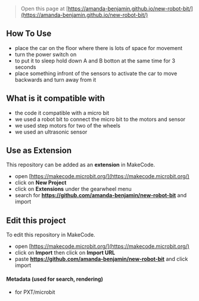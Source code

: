 
> Open this page at [https://amanda-benjamin.github.io/new-robot-bit/](https://amanda-benjamin.github.io/new-robot-bit/)

## How To Use
* place the car on the floor where there is lots of space for movement
* turn the power switch on
* to put it to sleep hold down A and B botton at the same time for 3 seconds
* place something infront of the sensors to activate the car to move backwards and turn away from it

## What is it compatible with
* the code it compatible with a micro bit
* we used a robot bit to connect the micro bit to the motors and sensor
* we used step motors for two of the wheels
* we used an ultrasonic sensor

## Use as Extension
This repository can be added as an **extension** in MakeCode.
* open [https://makecode.microbit.org/](https://makecode.microbit.org/)
* click on **New Project**
* click on **Extensions** under the gearwheel menu
* search for **https://github.com/amanda-benjamin/new-robot-bit** and import

## Edit this project
To edit this repository in MakeCode.
* open [https://makecode.microbit.org/](https://makecode.microbit.org/)
* click on **Import** then click on **Import URL**
* paste **https://github.com/amanda-benjamin/new-robot-bit** and click import

#### Metadata (used for search, rendering)
* for PXT/microbit
<script src="https://makecode.com/gh-pages-embed.js"></script><script>makeCodeRender("{{ site.makecode.home_url }}", "{{ site.github.owner_name }}/{{ site.github.repository_name }}");</script>
